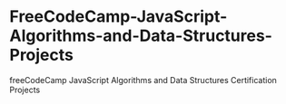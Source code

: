 # FreeCodeCamp-JavaScript-Algorithms-and-Data-Structures-Projects
freeCodeCamp JavaScript Algorithms and Data Structures Certification Projects
